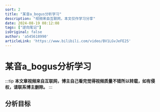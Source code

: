 ```yaml
---
sort: 2
title: "某音a_bogus分析学习"
description: "视频来自互联网，本文仅作学习分享"
date: 2024-08-19 08:12:08
tags: ["逆向笔记"]
isOriginal: false
author: 'a545618990'
articleLink: 'https://www.bilibili.com/video/BV1LGvJeFE25'
---
```


# 某音a_bogus分析学习

:::tip
**本文章视频来自互联网，博主自己看完觉得视频质量不错所以转载，如有侵权，请联系博主删除。**
:::


## 分析目标


<ClientOnly><ArtPlayer url='https://cdn.homecloud.komect.com/gateway/share/oss/15b557e0d25406b90ad79d6344b001294eda175a05bb0ba4b30453cf1dbba2d1daafd898030cf537fe8bfe33737d7a6fb62fa0f1c9656a1ce08f941ddbd8c77fc061cdb31c9a5cc7ee657cbef2337cb4e5b9b9215048c95e0763e38e7d54226db5a4c6e5c3761ea132ad465f95c4b823fc18e9644305db590065d6607c44b8e4aa2d2354ee2262a48390ad75e1fe7e8eb8ae153daa8f4bd23757c9a79cf5c7f8fb2e2f98d15bc0ae04ccadca0fdd8d2c'/></ClientOnly>
